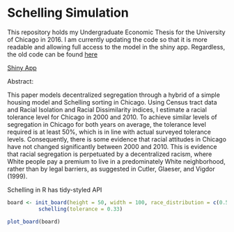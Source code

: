 # Schelling Simulation

This repository holds my Undergraduate Economic Thesis for the University of Chicago in 2016. I am currently updating the code so that it is more readable and allowing full access to the model in the shiny app. Regardless, the old code can be found [here](https://github.com/badbayesian/schelling_extension/blob/master/r_version/schelling_old.R)

[Shiny App](https://badbayesian.shinyapps.io/schelling/)

Abstract:

This paper models decentralized segregation through a hybrid of a simple housing model and Schelling sorting in Chicago. Using Census tract data and Racial Isolation and Racial Dissimilarity indices, I estimate a racial tolerance level for Chicago in 2000 and 2010. To achieve similar levels of segregation in Chicago for both years on average, the tolerance level required is at least 50%, which is in line with actual surveyed tolerance levels.  Consequently, there is some evidence that racial attitudes in Chicago have not changed significantly between 2000 and 2010. This is evidence that racial segregation is perpetuated by a decentralized racism, where White people pay a premium to live in a predominately White neighborhood, rather than by legal barriers, as suggested in Cutler, Glaeser, and Vigdor (1999).

Schelling in R has tidy-styled API
```r
board <- init_board(height = 50, width = 100, race_distribution = c(0.5, 0.5), filled = 0.95) %>%
          schelling(tolerance = 0.33)

plot_board(board)
```
